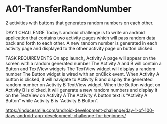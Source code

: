 # A01-TransferRandomNumber
2 activities with buttons that generates random numbers on each other.

DAY 1 CHALLENGE
Today’s android challenge is to write an android application that contains two activity pages which will pass random data back and forth to each other.
A new random number is generated in each activity page and displayed to the other activity page on button clicked.

TASK REQUIREMENTS
On app launch, Activity A page will appear on the screen with a random generated number
The Activity A and B will contain a Button and TextView widgets
The TextView widget will display a random number
The Button widget is wired with an onClick event.
When Activity A button is clicked, it will navigate to Activity B and display the generated random number on Activity B TextView widget.
When the Button widget on Activity B is clicked, it will generate a new random numbers and display it on the TextView on Activity A
The Activity A button text is “Activity A Button“ while Activity B is “Activity B Button“.

https://inducesmile.com/android-development-challenge/day-1-of-100-days-android-app-development-challenge-for-beginners/

